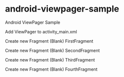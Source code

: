 # android-viewpager-sample
Android ViewPager Sample

Add ViewPager to activity_main.xml

Create new Fragment (Blank) FirstFragment

Create new Fragment (Blank) SecondFragment

Create new Fragment (Blank) ThirdFragment

Create new Fragment (Blank) FourthFragment
